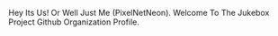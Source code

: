 Hey Its Us! Or Well Just Me (PixelNetNeon).
Welcome To The Jukebox Project Github Organization Profile.
